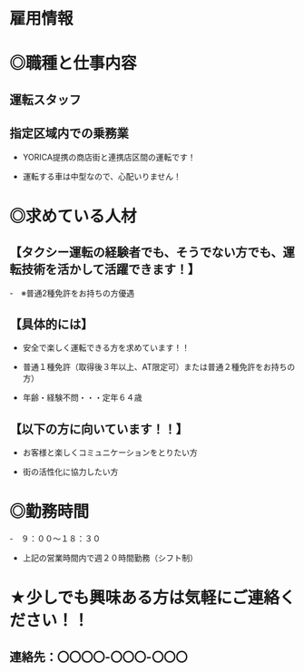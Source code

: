 # 雇用情報

# ◎職種と仕事内容

## 運転スタッフ

## 指定区域内での乗務業

- YORICA提携の商店街と連携店区間の運転です！

- 運転する車は中型なので、心配いりません！


# ◎求めている人材

## 【タクシー運転の経験者でも、そうでない方でも、運転技術を活かして活躍できます！】

-　※普通2種免許をお持ちの方優遇

## 【具体的には】

- 安全で楽しく運転できる方を求めています！！


- 普通１種免許（取得後３年以上、AT限定可）または普通２種免許をお持ちの方）

- 年齢・経験不問・・・定年６４歳



## 【以下の方に向いています！！】

- お客様と楽しくコミュニケーションをとりたい方

- 街の活性化に協力したい方

# ◎勤務時間

-　９：００～１８：３０

- 上記の営業時間内で週２０時間勤務（シフト制）

# ★少しでも興味ある方は気軽にご連絡ください！！

## 連絡先：〇〇〇〇-〇〇〇-〇〇〇





